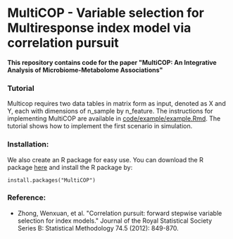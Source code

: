 # MultiCOP - Variable selection for Multiresponse index model via correlation pursuit 

**This repository contains code for the paper "MultiCOP: An Integrative Analysis of Microbiome-Metabolome Associations"**



### Tutorial

Multicop requires two data tables in matrix form as input, denoted as X and Y, each with dimensions of n_sample by n_feature. The instructions for implementing MultiCOP are available in [code/example/example.Rmd](https://github.com/zoey114/MultiCOP/blob/main/code/example/example.Rmd). The tutorial shows how to implement the first scenario in simulation.


### Installation:
We also create an R package for easy use.  You can download the R package [here](xxxxxxxxxxx) and install the R package by:

```{r}
install.packages("MultiCOP")
```


### Reference:
  - Zhong, Wenxuan, et al. "Correlation pursuit: forward stepwise variable selection for index models." Journal of the Royal Statistical Society Series B: Statistical Methodology 74.5 (2012): 849-870.

